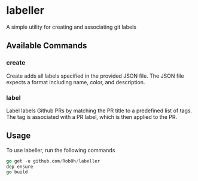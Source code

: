 # labeller
A simple utility for creating and associating git labels

## Available Commands

### create
Create adds all labels specified in the provided JSON file.
The JSON file expects a format including name, color, and description.

### label
Label labels Github PRs by matching the PR title to a predefined list of tags.
The tag is associated with a PR label, which is then applied to the PR.


## Usage
To use labeller, run the following commands
```go
go get -u github.com/Rob0h/labeller
dep ensure
go build
```
